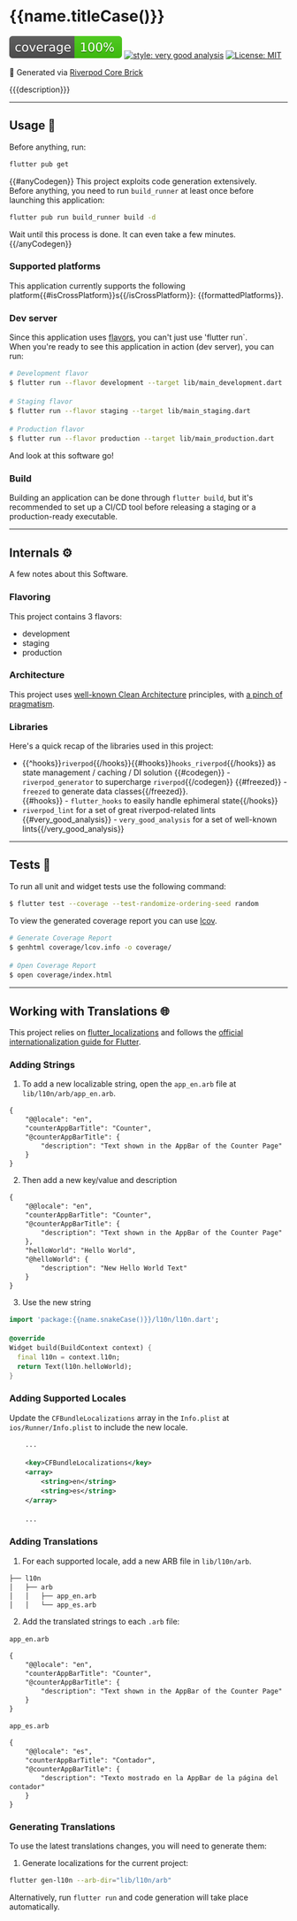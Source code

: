 # {{name.titleCase()}}

![coverage][coverage_badge]
[![style: very good analysis][very_good_analysis_badge]][very_good_analysis_link]
[![License: MIT][license_badge]][license_link]

🤖 Generated via [Riverpod Core Brick][riverpod_core_brick_link]

{{{description}}}

---

## Usage 💯

Before anything, run:

```sh
flutter pub get
```

{{#anyCodegen}}
This project exploits code generation extensively.  
Before anything, you need to run `build_runner` at least once before launching this application:

```sh
flutter pub run build_runner build -d
```

Wait until this process is done. It can even take a few minutes.
{{/anyCodegen}}

### Supported platforms
This application currently supports the following platform{{#isCrossPlatform}}s{{/isCrossPlatform}}: {{formattedPlatforms}}.

### Dev server

Since this application uses [flavors][flavors-link], you can't just use 'flutter run`.  
When you're ready to see this application in action (dev server), you can run:

```sh
# Development flavor
$ flutter run --flavor development --target lib/main_development.dart

# Staging flavor
$ flutter run --flavor staging --target lib/main_staging.dart

# Production flavor
$ flutter run --flavor production --target lib/main_production.dart
```

And look at this software go!

### Build

Building an application can be done through `flutter build`, but it's recommended to set up a CI/CD tool before releasing a staging or a production-ready executable.

---

## Internals ⚙️

A few notes about this Software.

### Flavoring
This project contains 3 flavors:

- development
- staging
- production

### Architecture
This project uses [well-known Clean Architecture][clean-arch-link] principles, with
[a pinch of pragmatism][clean-arch-riverpod-repo-example-link].

### Libraries
Here's a quick recap of the libraries used in this project:
  - {{^hooks}}`riverpod`{{/hooks}}{{#hooks}}`hooks_riverpod`{{/hooks}} as state management / caching / DI solution
{{#codegen}}  - `riverpod_generator` to supercharge `riverpod`{{/codegen}}
{{#freezed}}  - `freezed` to generate data classes{{/freezed}}.  
{{#hooks}}  - `flutter_hooks` to easily handle ephimeral state{{/hooks}}
  - `riverpod_lint` for a set of great riverpod-related lints
{{#very_good_analysis}}  - `very_good_analysis` for a set of well-known lints{{/very_good_analysis}}

---

## Tests 🧪

To run all unit and widget tests use the following command:

```sh
$ flutter test --coverage --test-randomize-ordering-seed random
```

To view the generated coverage report you can use [lcov](https://github.com/linux-test-project/lcov).

```sh
# Generate Coverage Report
$ genhtml coverage/lcov.info -o coverage/

# Open Coverage Report
$ open coverage/index.html
```

---

## Working with Translations 🌐

This project relies on [flutter_localizations][flutter_localizations_link] and follows the [official internationalization guide for Flutter][internationalization_link].

### Adding Strings

1. To add a new localizable string, open the `app_en.arb` file at `lib/l10n/arb/app_en.arb`.

```arb
{
    "@@locale": "en",
    "counterAppBarTitle": "Counter",
    "@counterAppBarTitle": {
        "description": "Text shown in the AppBar of the Counter Page"
    }
}
```

2. Then add a new key/value and description

```arb
{
    "@@locale": "en",
    "counterAppBarTitle": "Counter",
    "@counterAppBarTitle": {
        "description": "Text shown in the AppBar of the Counter Page"
    },
    "helloWorld": "Hello World",
    "@helloWorld": {
        "description": "New Hello World Text"
    }
}
```

3. Use the new string

```dart
import 'package:{{name.snakeCase()}}/l10n/l10n.dart';

@override
Widget build(BuildContext context) {
  final l10n = context.l10n;
  return Text(l10n.helloWorld);
}
```

### Adding Supported Locales

Update the `CFBundleLocalizations` array in the `Info.plist` at `ios/Runner/Info.plist` to include the new locale.

```xml
    ...

    <key>CFBundleLocalizations</key>
	<array>
		<string>en</string>
		<string>es</string>
	</array>

    ...
```

### Adding Translations

1. For each supported locale, add a new ARB file in `lib/l10n/arb`.

```
├── l10n
│   ├── arb
│   │   ├── app_en.arb
│   │   └── app_es.arb
```

2. Add the translated strings to each `.arb` file:

`app_en.arb`

```arb
{
    "@@locale": "en",
    "counterAppBarTitle": "Counter",
    "@counterAppBarTitle": {
        "description": "Text shown in the AppBar of the Counter Page"
    }
}
```

`app_es.arb`

```arb
{
    "@@locale": "es",
    "counterAppBarTitle": "Contador",
    "@counterAppBarTitle": {
        "description": "Texto mostrado en la AppBar de la página del contador"
    }
}
```

### Generating Translations

To use the latest translations changes, you will need to generate them:

1. Generate localizations for the current project:

```sh
flutter gen-l10n --arb-dir="lib/l10n/arb"
```

Alternatively, run `flutter run` and code generation will take place automatically.

[coverage_badge]: coverage_badge.svg
[flutter_localizations_link]: https://api.flutter.dev/flutter/flutter_localizations/flutter_localizations-library.html
[internationalization_link]: https://flutter.dev/docs/development/accessibility-and-localization/internationalization
[license_badge]: https://img.shields.io/badge/license-MIT-blue.svg
[license_link]: https://opensource.org/licenses/MIT
[very_good_analysis_badge]: https://img.shields.io/badge/style-very_good_analysis-B22C89.svg
[very_good_analysis_link]: https://pub.dev/packages/very_good_analysis
[riverpod_core_brick_link]: https://github.com/lucavenir/riverpod_core_brick
[clean-arch-link]: https://www.oreilly.com/library/view/clean-architecture-a/9780134494272/
[flavors-link]: https://docs.flutter.dev/deployment/flavors
[clean-arch-riverpod-repo-example-link]: https://github.com/lucavenir/riverpod_architecture_example
